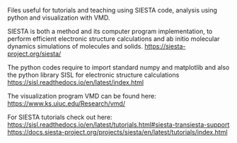 Files useful for tutorials and teaching using SIESTA code, analysis using python and visualization with VMD.

SIESTA is both a method and its computer program implementation, to perform efficient electronic structure calculations and ab initio molecular dynamics simulations of molecules and solids.
https://siesta-project.org/siesta/

The python codes require to import standard numpy and matplotlib and also the python library SISL for electronic structure calculations
https://sisl.readthedocs.io/en/latest/index.html

The visualization program VMD can be found here:
https://www.ks.uiuc.edu/Research/vmd/

For SIESTA tutorials check out here:
https://sisl.readthedocs.io/en/latest/tutorials.html#siesta-transiesta-support
https://docs.siesta-project.org/projects/siesta/en/latest/tutorials/index.html
